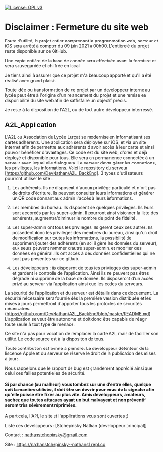 [![License: GPL v3](https://img.shields.io/badge/License-GPL%20v3-blue.svg)](http://www.gnu.org/licenses/gpl-3.0)
# Disclaimer : Fermeture du site web

Faute d'utilité, le projet entier comprenant la programmation web, serveur et iOS sera arrêté à compter du 09 juin 2021 à 00h00. L'entièreté du projet reste disponible sur ce GitHub.

Une copie entière de la base de donnée sera effectuée avant la fermture et sera sauvegardée et chiffrée en local

Je tiens ainsi à assurer que ce projet m'a beaucoup apporté et qu'il a été réalisé avec grand plaisir.

Toute idée ou transformation de ce projet par un developpeur interne au lycée peut être à l'origine d'un relancement du projet et une remise en disponibilité du site web afin de satfisfaire un objectif précis.

Je reste à la disposition de l'A2L, ou de tout autre développeur interressé.


## A2L_Application 
L'A2L ou Association du Lycée Lurçat se modernise en informatisant ses cartes adhérents. Une application sera déployée sur iOS, et via un site internet afin de permettre aux adhérents d'avoir accès à leur carte et ainsi pouvoir bénéficer d'avantages. Ce code est du site web, d'ores et déjà déployé et disponible pour tous. Elle sera en permamence connectée à un serveur avec lequel elle dialoguera. Le serveur devra gérer les connexions, les privilèges, les informations. Voici le repository du serveur [https://github.com/DevNathan/A2L_BackEnd]. 
3 types d'utilisateurs pourront utiliser le site : 


1) Les adhérents. Ils ne disposent d'aucun privilège particulié et n'ont pas de droits d'écriture. Ils peuvent consulter leurs informations et générer un QR code donnant aux admin l'accès à leurs informations. 


2) Les membres du bureau. Ils disposent de quelques privilèges. Ils leurs sont accordés par les super-admin. Il pourront ainsi visionner la liste des adhérents, augmenter/diminuer le nombre de point de fidelité.


3) Les super-admin ont tous les privilèges. Ils gèrent ceux des autres. Ils possèdent donc les privilèges des membres du bureau, ainsi qu'un droit de modification sur toutes les infromations, la possibilité de supprimer/ajouter des adhérents (en soi il gère les données du serveur), eux seuls peuvent nommer d'autre super-admin, et modifier des données en général. Ils ont accès à des données confidentielles qui ne sont pas présentes sur ce github.


4) Les développeurs : ils disposent de tous les privileges des super-admin et gardent le controlle de l’application. Ainsi ils ne peuvent pas êtres dégradé ni supprimé de la base de donnée. Ils disposeront d’un accès privé au serveur via l’application ainsi que les codes du serveurs.

La sécurité de l'application et du serveur est détaillé dans ce docuement. La sécurité nécessaire sera fournie dès la première version distribuée et les mises à jours permettront d'apporter tous les protocles de sécurités nécessaires. (https://github.com/DevNathan/A2L_BackEnd/blob/master/README.md)
L’application se veut être autonome et doit donc être capable de réagir toute seule à tout type de menace.

Ce site n'a pas pour vocation de remplacer la carte A2L mais de faciliter son utilité. 
Le code source est à la dispositon de tous. 

Toute contribution est bonne à prendre. Le developpeur détenteur de la liscence Apple et du serveur se réserve le droit de la publication des mises à jours. 

Nous rappelons que le rapport de bug est grandement apprécié ainsi que celui des failles potentielles de sécurité. 
#### Si par chance (ou malheur) vous tombez sur une d'entre elles, quelque soit la manière utilisée, il doit être un devoir pour vous de la signaler afin qu'elle puisse être fixée au plus vite. Amis developpeurs, amateurs, sachez que toutes attaques ayant un but malvayent et non préventif seront très sévèrement réprimées. 
A part cela, l'API, le site et l'applications vous sont ouvertes ;)

Liste des developpeurs : [Stchepinsky Nathan (developpeur principal)] 

Contact : nathanstchepinsky@gmail.com 

Site : https://nathanstchepinsky--nathans1.repl.co


